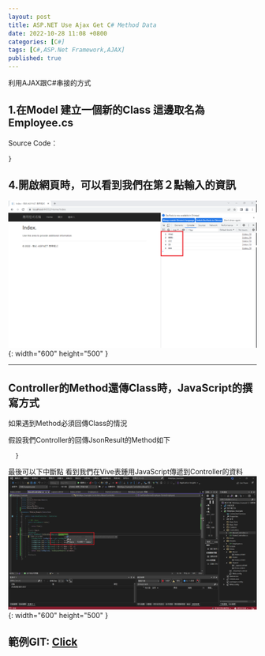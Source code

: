```yaml
---
layout: post
title: ASP.NET Use Ajax Get C# Method Data
date: 2022-10-28 11:08 +0800
categories: [C#]
tags: [C#,ASP.Net Framework,AJAX]
published: true 
---
```

利用AJAX跟C#串接的方式

## 1.在Model 建立一個新的Class 這邊取名為Employee.cs
Source Code：
<script  type='text/javascript' src=''>
  
    using System;
    using System.Collections.Generic;
    using System.Linq;
    using System.Web;

    namespace WebAjax_Example.Models
    {
        public class Employee
        {
            public int Id { get; set; }
            public string Name { get; set; }
        }
    }



## 2.在HomeController.cs 底下新增一個回傳JsonResult的Method
讓我可以把陣列資料回傳到前端
Source Code：
<script  type='text/javascript' src=''>

    using System;
    using System.Collections.Generic;
    using System.Linq;
    using System.Web;
    using System.Web.Mvc;
    using WebAjax_Example.Models;
    namespace WebAjax_Example.Controllers
    {
        public class HomeController : Controller
        {
            public ActionResult Index()
            {
                return View();
            }
            #region Sample
            [HttpGet]
            public JsonResult GetDataDemo(string strKW)
            {
                List<Employee> listEmployee = new List<Employee>();
                listEmployee.Add(new Employee() {Id=1,Name="AAa1" });
                listEmployee.Add(new Employee() { Id =2, Name = "BBB1" });
                listEmployee.Add(new Employee() { Id =3, Name = "CCC" });
                listEmployee.Add(new Employee() { Id =4, Name = "DD" });
                listEmployee.Add(new Employee() { Id =5, Name = "EEE" });
                return Json(listEmployee, JsonRequestBehavior.AllowGet);
            }
            #endregion
        }
    }


## 3.Index.cshtml 追加Script
data裡面輸入要GetDataDemo的參考
所以可以看到兩者間有一樣的參數名稱  
如下所示，這邊Type使用的是Get  
<script  type='text/javascript' src=''>

    @{
        ViewBag.Title = "Index";
    }
    <h2>@ViewBag.Title.</h2>
    <h3>@ViewBag.Message</h3>

    <p>Use this area to provide additional information.</p>

    @section scripts{
        <script  type='text/javascript' src=''>
        $(document).ready(function () {
            AjaxDEMO()
        });
            function AjaxDEMO() {
 
                $.ajax({
                    async: true,
                    global: false,
                    url: '@Url.Action("GetDataDemo", "Home")',
                    method: 'Get',
                    data: { strKW: 'A' },
                    dataType: 'json',
                    contentType: "application/json; charset=utf-8",
                    success: function (data) {
                        $.each(data, function (i) {
                            console.log(`${data[i].Id}  ${data[i].Name}` );
                        });
                    },
                    beforeSend: function () { },
                    complete: function () {
                    },
                    error: function (xhr) {
                        alert('error');
                    }
                });
            }
        </script>
    }
  
## 4.開啟網頁時，可以看到我們在第２點輸入的資訊
  
![Desktop View](/assets/img/2022-10-28-asp-net-use-ajax-get-c-method-data/1.png){: width="600" height="500" }


--------------------------------------------------------------------------------------------------------------------------
## Controller的Method還傳Class時，JavaScript的撰寫方式
如果遇到Method必須回傳Class的情況
  
假設我們Controller的回傳JsonResult的Method如下  
<script  type='text/javascript' src=''>

    using System;
    using System.Collections.Generic;
    using System.Linq;
    using System.Web;
    using System.Web.Mvc;
    using WebAjax_Example.Models;

    namespace WebAjax_Example.Controllers
    {
        public class AboutController : Controller
        {
            // GET: About
            public ActionResult Index()
            {
                return View();
            }
            #region Sample
            [HttpPost]
            public JsonResult GetDataDemo(Employee DemoEmployee)
            {
                List<Employee> listEmployee = new List<Employee>();
                listEmployee.Add(new Employee() { Id = 1, Name = "AAa1" });
                listEmployee.Add(new Employee() { Id = 2, Name = "BBB1" });
                listEmployee.Add(new Employee() { Id = 3, Name = "CCC" });
                listEmployee.Add(new Employee() { Id = 4, Name = "DD" });
                listEmployee.Add(new Employee() { Id = 5, Name = "EEE" });
                return Json(listEmployee, JsonRequestBehavior.AllowGet);
            }
            #endregion
        }
    }

  Script則這樣打，需要留意，這邊Type使用的是Post
 （用Get印象中會失敗）
<script  type='text/javascript' src=''>

      @{
          ViewBag.Title = "index";
      }
      <h2>@ViewBag.Title.</h2>
      <h3>@ViewBag.Message</h3>

      <p>Use this area to provide additional information.</p>

      @section scripts{
          <script  type='text/javascript' src=''>
          $(document).ready(function () {
              AjaxDEMO()
          });
              function AjaxDEMO() {
                  var _DemoEmployee =
                  {
                      Id: 4,
                      Name: "dddss",
                  }
                  $.ajax({
                      type: 'Post',
                      async: true,
                      global: false,
                      url: '@Url.Action("GetDataDemo", "About")',
                      data: '{DemoEmployee: ' + JSON.stringify(_DemoEmployee) + '}',
                      contentType: "application/json; charset=utf-8",
                      dataType: 'json',
                      success: function (data) {
                          $.each(data, function (i) {
                              console.log(`${data[i].Id}  ${data[i].Name}` );
                          });
                      },
                      beforeSend: function () { },
                      complete: function () {
                      },
                      error: function (xhr) {
                          alert(xhr);
                      }
                  });
              }
          </script>
      }
  
   最後可以下中斷點 看到我們在Vive表鍾用JavaScript傳遞到Controller的資料  
![Desktop View](/assets/img/2022-10-28-asp-net-use-ajax-get-c-method-data/2.png){: width="600" height="500" }

## 範例GIT: [Click](https://github.com/digamana/Ajax_GetData_Example.git)
